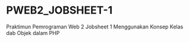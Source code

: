 # PWEB2_JOBSHEET-1
Praktimun Pemrograman Web 2 Jobsheet 1
Menggunakan Konsep Kelas dab Objek dalam PHP
